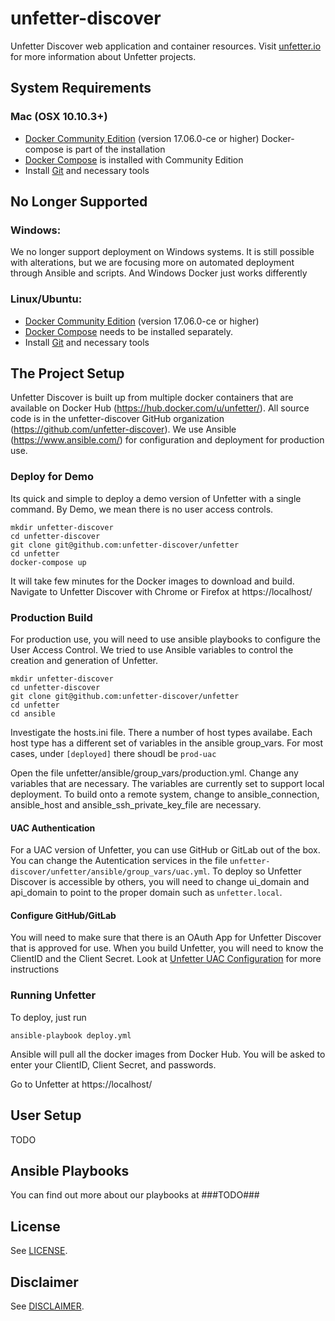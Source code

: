 # unfetter-discover

Unfetter Discover web application and container resources. Visit
[unfetter.io](http://unfetter.io) for more information about Unfetter projects.

## System Requirements
### Mac (OSX 10.10.3+)
* [Docker Community Edition](https://www.docker.com) (version 17.06.0-ce or higher)
Docker-compose is part of the installation
* [Docker Compose](https://www.docker.com/products/docker-compose) is installed with Community Edition
* Install [Git](https://git-scm.com/download/mac) and necessary tools

## No Longer Supported
### Windows:
We no longer support deployment on Windows systems.  It is still possible with alterations, but we are focusing more on automated deployment through Ansible and scripts.  And Windows Docker just works differently

### Linux/Ubuntu:
* [Docker Community Edition](https://www.docker.com) (version 17.06.0-ce or higher)
* [Docker Compose](https://docs.docker.com/compose/install) needs to be installed separately.
* Install [Git](https://git-scm.com/download/mac) and necessary tools

## The Project Setup
Unfetter Discover is built up from multiple docker containers that are available on Docker Hub (https://hub.docker.com/u/unfetter/).  All source code is in the unfetter-discover GitHub organization (https://github.com/unfetter-discover).  We use Ansible (https://www.ansible.com/) for 
configuration and deployment for production use.

### Deploy for Demo
Its quick and simple to deploy a demo version of Unfetter with a single command.  By Demo, we mean there is no user access controls.

```
mkdir unfetter-discover
cd unfetter-discover
git clone git@github.com:unfetter-discover/unfetter
cd unfetter
docker-compose up
```

It will take few minutes for the Docker images to download and build.  Navigate to Unfetter Discover with Chrome or Firefox at https://localhost/

### Production Build
For production use, you will need to use ansible playbooks to configure the User Access Control.  We tried to use Ansible variables to control the creation and generation
of Unfetter.

```
mkdir unfetter-discover
cd unfetter-discover
git clone git@github.com:unfetter-discover/unfetter
cd unfetter
cd ansible
```

Investigate the hosts.ini file.  There a number of host types availabe.  Each host type has a different set of variables in the ansible group_vars.  For most cases, under ```[deployed]``` there shoudl be ```prod-uac```

Open the file unfetter/ansible/group_vars/production.yml.  Change any variables that are necessary.  The variables are currently set to support local deployment.  To build onto a remote system, change to ansible_connection, ansible_host and ansible_ssh_private_key_file are necessary.   


#### UAC Authentication
For a UAC version of Unfetter, you can use GitHub or GitLab out of the box.  You can change the Autentication services in the file ```unfetter-discover/unfetter/ansible/group_vars/uac.yml```.  To deploy so Unfetter Discover is accessible by others, you will need to change ui_domain and api_domain to point to the proper domain such as ```unfetter.local```.   

#### Configure GitHub/GitLab
You will need to make sure that there is an OAuth App for Unfetter Discover that is approved for use.  When you build Unfetter, you will
need to know the ClientID and the Client Secret.  Look at [Unfetter UAC Configuration](https://github.com/unfetter-discover/unfetter/wiki/GitHub-&-Gitlab-UAC-Configuration) for more instructions

### Running Unfetter
To deploy, just run
```
ansible-playbook deploy.yml
```

Ansible will pull all the docker images from Docker Hub.  You will be asked to enter your ClientID, Client Secret, and passwords.

Go to Unfetter at https://localhost/

## User Setup
TODO

## Ansible Playbooks
You can find out more about our playbooks at ###TODO###

## License

See [LICENSE](LICENSE.md).

## Disclaimer

See [DISCLAIMER](DISCLAIMER.md).
